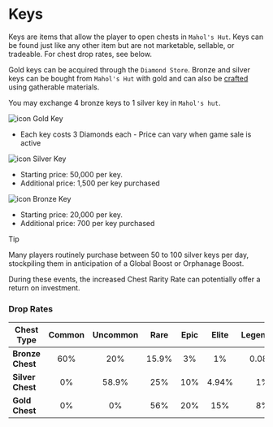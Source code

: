 # Keys

Keys are items that allow the player to open chests in `Mahol's Hut`. Keys can be found just like any other item but are not marketable, sellable, or tradeable. For chest drop rates, see below.

Gold keys can be acquired through the `Diamond Store`. Bronze and silver keys can be bought from `Mahol's Hut` with gold and can also be [crafted][1] using gatherable materials.

You may exchange 4 bronze keys to 1 silver key in `Mahol's hut`.

![icon](https://web.simple-mmo.com/img/icons/I_Key03.png) Gold Key
- Each key costs 3 Diamonds each - Price can vary when game sale is active

![icon](https://web.simple-mmo.com/img/icons/I_Key02.png) Silver Key
- Starting price:  50,000 per key.
- Additional price:  1,500 per key purchased

![icon](https://web.simple-mmo.com/img/icons/I_Key01.png) Bronze Key
- Starting price:  20,000 per key.
- Additional price:  700 per key purchased

> [!TIP]
> Many players routinely purchase between 50 to 100 silver keys per day, stockpiling them in anticipation of a Global Boost or Orphanage Boost.
>
> During these events, the increased Chest Rarity Rate can potentially offer a return on investment.

### Drop Rates

| Chest Type       | Common | Uncommon | Rare  | Epic  | Elite | Legendary | Celestial | Exotic |
|------------------|:------:|:--------:|:-----:|:-----:|:-----:|:---------:|:---------:|:------:|
| **Bronze Chest** | 60%    | 20%      | 15.9% | 3%    | 1%    | 0.08%     | 0.008%    | 0.012% |
| **Silver Chest** | 0%     | 58.9%    | 25%   | 10%   | 4.94% | 1%        | 0.06%     | 0.1%   |
| **Gold Chest**   | 0%     | 0%       | 56%   | 20%   | 15%   | 8%        | 0.5%      | 0.5%   |



[1]:/character/crafting
